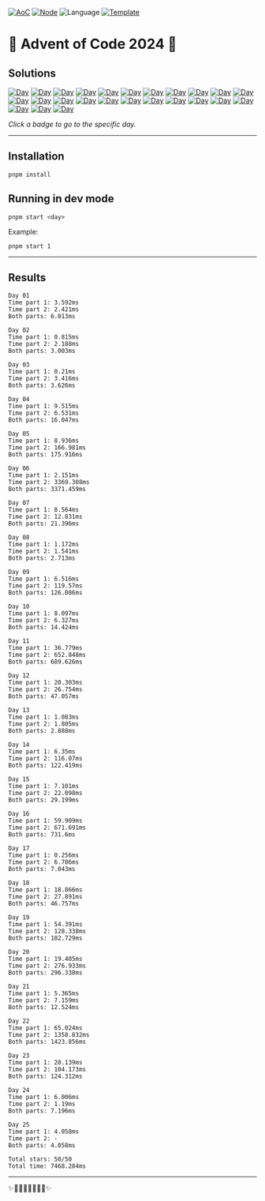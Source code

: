 <!-- Entries between SOLUTIONS and RESULTS tags are auto-generated -->

[![AoC](https://badgen.net/badge/AoC/2024/blue)](https://adventofcode.com/2024)
[![Node](https://badgen.net/badge/Node/v16.13.0+/blue)](https://nodejs.org/en/download/)
![Language](https://badgen.net/badge/Language/TypeScript/blue)
[![Template](https://badgen.net/badge/Template/aocrunner/blue)](https://github.com/caderek/aocrunner)

# 🎄 Advent of Code 2024 🎄

## Solutions

<!--SOLUTIONS-->

[![Day](https://badgen.net/badge/01/%E2%98%85%E2%98%85/green)](src/day01)
[![Day](https://badgen.net/badge/02/%E2%98%85%E2%98%85/green)](src/day02)
[![Day](https://badgen.net/badge/03/%E2%98%85%E2%98%85/green)](src/day03)
[![Day](https://badgen.net/badge/04/%E2%98%85%E2%98%85/green)](src/day04)
[![Day](https://badgen.net/badge/05/%E2%98%85%E2%98%85/green)](src/day05)
[![Day](https://badgen.net/badge/06/%E2%98%85%E2%98%85/green)](src/day06)
[![Day](https://badgen.net/badge/07/%E2%98%85%E2%98%85/green)](src/day07)
[![Day](https://badgen.net/badge/08/%E2%98%85%E2%98%85/green)](src/day08)
[![Day](https://badgen.net/badge/09/%E2%98%85%E2%98%85/green)](src/day09)
[![Day](https://badgen.net/badge/10/%E2%98%85%E2%98%85/green)](src/day10)
[![Day](https://badgen.net/badge/11/%E2%98%85%E2%98%85/green)](src/day11)
[![Day](https://badgen.net/badge/12/%E2%98%85%E2%98%85/green)](src/day12)
[![Day](https://badgen.net/badge/13/%E2%98%85%E2%98%85/green)](src/day13)
[![Day](https://badgen.net/badge/14/%E2%98%85%E2%98%85/green)](src/day14)
[![Day](https://badgen.net/badge/15/%E2%98%85%E2%98%85/green)](src/day15)
[![Day](https://badgen.net/badge/16/%E2%98%85%E2%98%85/green)](src/day16)
[![Day](https://badgen.net/badge/17/%E2%98%85%E2%98%85/green)](src/day17)
[![Day](https://badgen.net/badge/18/%E2%98%85%E2%98%85/green)](src/day18)
[![Day](https://badgen.net/badge/19/%E2%98%85%E2%98%85/green)](src/day19)
[![Day](https://badgen.net/badge/20/%E2%98%85%E2%98%85/green)](src/day20)
[![Day](https://badgen.net/badge/21/%E2%98%85%E2%98%85/green)](src/day21)
[![Day](https://badgen.net/badge/22/%E2%98%85%E2%98%85/green)](src/day22)
[![Day](https://badgen.net/badge/23/%E2%98%85%E2%98%85/green)](src/day23)
[![Day](https://badgen.net/badge/24/%E2%98%85%E2%98%85/green)](src/day24)
[![Day](https://badgen.net/badge/25/%E2%98%85%E2%98%85/green)](src/day25)

<!--/SOLUTIONS-->

_Click a badge to go to the specific day._

---

## Installation

```
pnpm install
```

## Running in dev mode

```
pnpm start <day>
```

Example:

```
pnpm start 1
```

---

## Results

<!--RESULTS-->

```
Day 01
Time part 1: 3.592ms
Time part 2: 2.421ms
Both parts: 6.013ms
```

```
Day 02
Time part 1: 0.815ms
Time part 2: 2.188ms
Both parts: 3.003ms
```

```
Day 03
Time part 1: 0.21ms
Time part 2: 3.416ms
Both parts: 3.626ms
```

```
Day 04
Time part 1: 9.515ms
Time part 2: 6.531ms
Both parts: 16.047ms
```

```
Day 05
Time part 1: 8.936ms
Time part 2: 166.981ms
Both parts: 175.916ms
```

```
Day 06
Time part 1: 2.151ms
Time part 2: 3369.308ms
Both parts: 3371.459ms
```

```
Day 07
Time part 1: 8.564ms
Time part 2: 12.831ms
Both parts: 21.396ms
```

```
Day 08
Time part 1: 1.172ms
Time part 2: 1.541ms
Both parts: 2.713ms
```

```
Day 09
Time part 1: 6.516ms
Time part 2: 119.57ms
Both parts: 126.086ms
```

```
Day 10
Time part 1: 8.097ms
Time part 2: 6.327ms
Both parts: 14.424ms
```

```
Day 11
Time part 1: 36.779ms
Time part 2: 652.848ms
Both parts: 689.626ms
```

```
Day 12
Time part 1: 20.303ms
Time part 2: 26.754ms
Both parts: 47.057ms
```

```
Day 13
Time part 1: 1.083ms
Time part 2: 1.805ms
Both parts: 2.888ms
```

```
Day 14
Time part 1: 6.35ms
Time part 2: 116.07ms
Both parts: 122.419ms
```

```
Day 15
Time part 1: 7.101ms
Time part 2: 22.098ms
Both parts: 29.199ms
```

```
Day 16
Time part 1: 59.909ms
Time part 2: 671.691ms
Both parts: 731.6ms
```

```
Day 17
Time part 1: 0.256ms
Time part 2: 6.786ms
Both parts: 7.043ms
```

```
Day 18
Time part 1: 18.866ms
Time part 2: 27.891ms
Both parts: 46.757ms
```

```
Day 19
Time part 1: 54.391ms
Time part 2: 128.338ms
Both parts: 182.729ms
```

```
Day 20
Time part 1: 19.405ms
Time part 2: 276.933ms
Both parts: 296.338ms
```

```
Day 21
Time part 1: 5.365ms
Time part 2: 7.159ms
Both parts: 12.524ms
```

```
Day 22
Time part 1: 65.024ms
Time part 2: 1358.832ms
Both parts: 1423.856ms
```

```
Day 23
Time part 1: 20.139ms
Time part 2: 104.173ms
Both parts: 124.312ms
```

```
Day 24
Time part 1: 6.006ms
Time part 2: 1.19ms
Both parts: 7.196ms
```

```
Day 25
Time part 1: 4.058ms
Time part 2: -
Both parts: 4.058ms
```

```
Total stars: 50/50
Total time: 7468.284ms
```

<!--/RESULTS-->

---

✨🎄🎁🎄🎅🎄🎁🎄✨